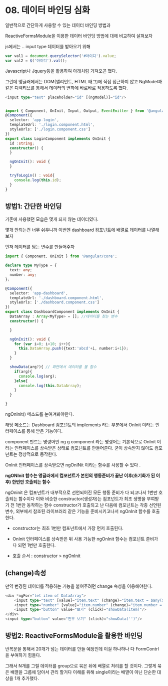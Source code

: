# 08. 데이터 바인딩 심화

일반적으로 간단하게 사용할 수 있는 데이터 바인딩 방법과

ReactiveFormsModule을 이용한 데이터 바인딩 방법에 대해 비교하여 살펴보자

js에서는 .. input type 데이터를 받아오기 위해 
```javascript
var val1 = document.querySelector('#아이디').value;
var val2 = $('아이디').val();
```
Javascript나 Jquery등을 활용하여 아래처럼 가져오곤 했다. 

그런데 앵귤러에서는 DOM(앨리먼트, HTML 태그)에 직접 접근하지 않고 NgModel과 같은 디렉티브를 통해서 데이터의 변화에 바로바로 적용하도록 했다. 

```typescript
<input type="text" placeholder="id" [(ngModel)]="id"/>


import { Component, OnInit, Input, Output, EventEmitter } from '@angular/core';
@Component({
  selector: 'app-login',
  templateUrl: './login.component.html',
  styleUrls: ['./login.component.css']
})
export class LoginComponent implements OnInit {
  id :string;
  constructor() { 
  }

  ngOnInit(): void {
  }

  tryToLogin() : void{
    console.log(this.id);
  }
}
```

## 방법1: 간단한 바인딩
기존에 사용했던 모습은 몇개 되지 않는 데이터였다. 

몇개 안되는건 너무 쉬우니까 이번엔 dashboard 컴포넌트에 배열로 데이터를 나열해보자

먼저 데이터를 담는 변수를 만들어주자

```typescript
import { Component, OnInit } from '@angular/core';

declare type MyType = {
  text: any;
  number: any;
};

@Component({
  selector: 'app-dashboard',
  templateUrl: './dashboard.component.html',
  styleUrls: ['./dashboard.component.css']
})
export class DashboardComponent implements OnInit {
  DataArray : Array<MyType> = []; //데이터를 찾는 변수 
  constructor() { 

  }

  ngOnInit(): void {
    for (var i=0; i<10; i++){
      this.DataArray.push({text:'abcd'+i, number:i+1});
    }
  }

  showData(arg?){ // 화면에서 데이터를 볼 함수
    if(arg){
      console.log(arg);
    }else{
      console.log(this.DataArray);
    }
  }

}
```
ngOnInit() 메소드를 눈여겨봐야한다.

해당 메소드는 Dashboard 컴포넌트의 implements 라는 부분에서 OnInit 이라는 인터페이스를 통해 받은 기능이다. 

component 만드는 명령어인 ng g component 라는 명령어는 기본적으로 OnInit 이라는 인터페이스를 상속받은 상태로 컴포넌트를 만들어준다.
굳이 상속받지 않아도 컴포넌트는 정상적으로 동작한다.

OnInit 인터페이스를 상속받으면 ngOnINit 이라는 함수를 사용할 수 있다 .

**ngONInit 함수는 앵귤러에서 컴포넌트가 본인의 행동준비가 끝난 이후(초기화가 된 이후) 한번만 호출되는 함수**

ngOninit 은 컴포넌트가 내부적으로 선언되어진 모든 행동 준비가 다 되고나서 1번만 호출되는 함수이다 
이와 비슷한 constructor(생성자)는 컴포넌트가 최초 생명을 부여받기 전 1번만 동작하는 함수
constructor가 호출되고 난 다음에 컴포넌트는 각종 선언된 변수, 외부에서 참조된 라이브러리 같은 기능을 준비시키고나서 ngOnInit 함수를 호출한다. 

- constructor는 최초 1번만 컴포넌트에서 가장 먼저 호출된다.
- OnInit 인터페이스를 상속받은 뒤 사용 가능한 ngOnInit 함수는 컴포넌트 준비가 다 되면 1번만 호출한다. 

- 호출 순서 : constructor > ngOnInit

## (change)속성
만약 변경된 데이터를 적용하는 기능을 붙여주려면 change 속성을 이용해야한다. 

```typescript
<div *ngFor="let item of DataArray">
    <input type="text" [value]="item.text" (change)="item.text = $any($event.target).value" />
    <input type="number" [value]="item.number" (change)="item.number = $any($event.target).value"/>
    <input type="button" value="보기" (click)="showData(item)"/>
</div>
<input type="button" value="전부 보기" (click)="showData('')"/>
```

## 방법2: ReactiveFormsModule을 활용한 바인딩

반복문을 통해서 20개가 넘는 데이터를 만들 예정인데 이걸 하나하나 다 FormContrl 을 부여하기 힘들다. 

그래서 N개를 그릴 데이터를 group으로 묶은 뒤에 배열로 처리를 할 것이다. 
그렇게 묶은 배열을 그룹에 담아서 관리 할거다 
이해를 위해 single이라는 배열이 아닌 단순한 대상을 1개 추가했다. 

